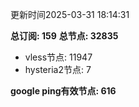 更新时间2025-03-31 18:14:31

**总订阅: 159**
**总节点: 32835**
- vless节点: 11947
- hysteria2节点: 7

**google ping有效节点: 616**
